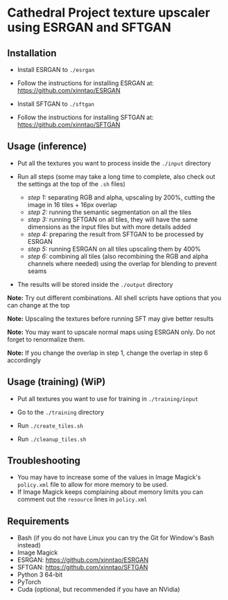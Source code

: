 # Cathedral Project texture upscaler using ESRGAN and SFTGAN

## Installation

 - Install ESRGAN to `./esrgan`
 
 - Follow the instructions for installing ESRGAN at: https://github.com/xinntao/ESRGAN

 - Install SFTGAN to `./sftgan`

 - Follow the instructions for installing SFTGAN at: https://github.com/xinntao/SFTGAN

## Usage (inference)

 - Put all the textures you want to process inside the `./input` directory

 - Run all steps (some may take a long time to complete, also check out the settings at the top of the `.sh` files)

   - *step 1:* separating RGB and alpha, upscaling by 200%, cutting the image in 16 tiles + 16px overlap
   - *step 2:* running the semantic segmentation on all the tiles
   - *step 3:* running SFTGAN on all tiles, they will have the same dimensions as the input files but with more details added
   - *step 4:* preparing the result from SFTGAN to be processed by ESRGAN
   - *step 5:* running ESRGAN on all tiles upscaling them by 400%
   - *step 6:* combining all tiles (also recombining the RGB and alpha channels where needed) using the overlap for blending to prevent seams

 - The results will be stored inside the `./output` directory

 **Note:** Try out different combinations. All shell scripts have options that you can change at the top
 
 **Note:** Upscaling the textures before running SFT may give better results
 
 **Note:** You may want to upscale normal maps using ESRGAN only. Do not forget to renormalize them.
 
 **Note:** If you change the overlap in step 1, change the overlap in step 6 accordingly
 
## Usage (training) (WiP)

 - Put all textures you want to use for training in `./training/input`
 
 - Go to the `./training` directory
 
 - Run `./create_tiles.sh`
 
 - Run `./cleanup_tiles.sh`
 
## Troubleshooting

- You may have to increase some of the values in Image Magick's `policy.xml` file to allow for more memory to be used.
- If Image Magick keeps complaining about memory limits you can comment out the `resource` lines in `policy.xml`

## Requirements
 - Bash (if you do not have Linux you can try the Git for Window's Bash instead)
 - Image Magick
 - ESRGAN: https://github.com/xinntao/ESRGAN
 - SFTGAN: https://github.com/xinntao/SFTGAN
 - Python 3 64-bit
 - PyTorch
 - Cuda (optional, but recommended if you have an NVidia)
